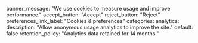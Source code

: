 
banner_message: "We use cookies to measure usage and improve performance."
accept_button: "Accept"
reject_button: "Reject"
preferences_link_label: "Cookies & preferences"
categories:
  analytics:
    description: "Allow anonymous usage analytics to improve the site."
    default: false
retention_policy: "Analytics data retained for 14 months."
